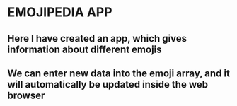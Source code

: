 # EMOJIPEDIA APP
## Here I have created an app, which gives information about different emojis
## We can enter new data into the emoji array, and it will automatically be updated inside the web browser
